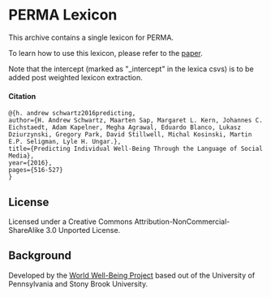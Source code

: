 # PERMA Lexicon

This archive contains a single lexicon for PERMA.

To learn how to use this lexicon, please refer to the [paper](http://wwbp.org/publications.html#p83). 

Note that the intercept (marked as "_intercept" in the lexica csvs)
is to be added post weighted lexicon extraction.


#### Citation

```
@{h. andrew schwartz2016predicting,
author={H. Andrew Schwartz, Maarten Sap, Margaret L. Kern, Johannes C. Eichstaedt, Adam Kapelner, Megha Agrawal, Eduardo Blanco, Lukasz Dziurzynski, Gregory Park, David Stillwell, Michal Kosinski, Martin E.P. Seligman, Lyle H. Ungar.},
title={Predicting Individual Well-Being Through the Language of Social Media},
year={2016},
pages={516-527}
}
```

## License

Licensed under a Creative Commons Attribution-NonCommercial-ShareAlike 3.0 Unported License.

## Background

Developed by the [World Well-Being Project](https://www.wwbp.org) based out of the University of Pennsylvania and Stony Brook University.


